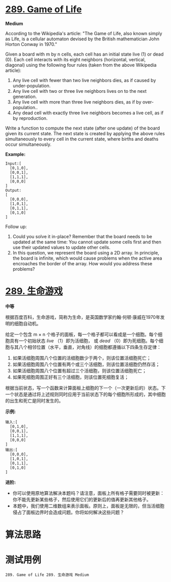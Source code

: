 # [289. Game of Life][enTitle]

**Medium**

According to the Wikipedia's article: "The Game of Life, also known simply as Life, is a cellular automaton devised by the British mathematician John Horton Conway in 1970."

Given a board with m by n cells, each cell has an initial state live (1) or dead (0). Each cell interacts with its eight neighbors (horizontal, vertical, diagonal) using the following four rules (taken from the above Wikipedia article):

1. Any live cell with fewer than two live neighbors dies, as if caused by under-population. 
2. Any live cell with two or three live neighbors lives on to the next generation. 
3. Any live cell with more than three live neighbors dies, as if by over-population.. 
4. Any dead cell with exactly three live neighbors becomes a live cell, as if by reproduction.

Write a function to compute the next state (after one update) of the board given its current state. The next state is created by applying the above rules simultaneously to every cell in the current state, where births and deaths occur simultaneously.

**Example:** 

```
Input:[
  [0,1,0],
  [0,0,1],
  [1,1,1],
  [0,0,0]
]
Output: 
[
  [0,0,0],
  [1,0,1],
  [0,1,1],
  [0,1,0]
]
```

Follow up:

1. Could you solve it in-place? Remember that the board needs to be updated at the same time: You cannot update some cells first and then use their updated values to update other cells. 
2. In this question, we represent the board using a 2D array. In principle, the board is infinite, which would cause problems when the active area encroaches the border of the array. How would you address these problems?


# [289. 生命游戏][cnTitle]

**中等**

根据百度百科，生命游戏，简称为生命，是英国数学家约翰·何顿·康威在1970年发明的细胞自动机。

给定一个包含 m × n 个格子的面板，每一个格子都可以看成是一个细胞。每个细胞具有一个初始状态  *live* （1）即为活细胞， 或  *dead* （0）即为死细胞。每个细胞与其八个相邻位置（水平，垂直，对角线）的细胞都遵循以下四条生存定律：

1. 如果活细胞周围八个位置的活细胞数少于两个，则该位置活细胞死亡； 
2. 如果活细胞周围八个位置有两个或三个活细胞，则该位置活细胞仍然存活； 
3. 如果活细胞周围八个位置有超过三个活细胞，则该位置活细胞死亡； 
4. 如果死细胞周围正好有三个活细胞，则该位置死细胞复活；

根据当前状态，写一个函数来计算面板上细胞的下一个（一次更新后的）状态。下一个状态是通过将上述规则同时应用于当前状态下的每个细胞所形成的，其中细胞的出生和死亡是同时发生的。

**示例:** 

```
输入:[
  [0,1,0],
  [0,0,1],
  [1,1,1],
  [0,0,0]
]
输出:[
  [0,0,0],
  [1,0,1],
  [0,1,1],
  [0,1,0]
]
```

**进阶:** 

- 你可以使用原地算法解决本题吗？请注意，面板上所有格子需要同时被更新：你不能先更新某些格子，然后使用它们的更新后的值再更新其他格子。 
- 本题中，我们使用二维数组来表示面板。原则上，面板是无限的，但当活细胞侵占了面板边界时会造成问题。你将如何解决这些问题？




# 算法思路

# 测试用例
```
289. Game of Life 289. 生命游戏 Medium
```

[enTitle]: https://leetcode.com/problems/game-of-life/
[cnTitle]: https://leetcode-cn.com/problems/game-of-life/

